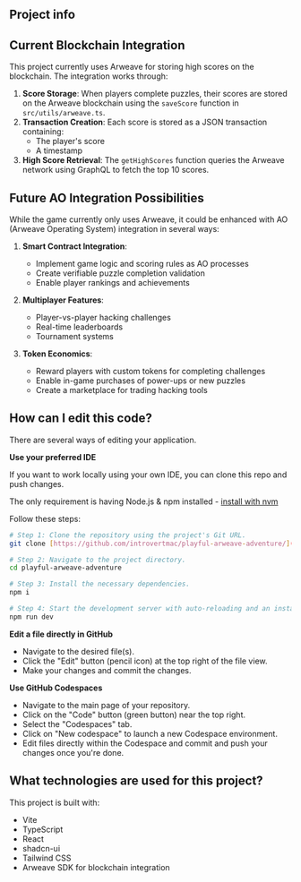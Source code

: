 

## Project info



## Current Blockchain Integration

This project currently uses Arweave for storing high scores on the blockchain. The integration works through:

1. **Score Storage**: When players complete puzzles, their scores are stored on the Arweave blockchain using the `saveScore` function in `src/utils/arweave.ts`.
2. **Transaction Creation**: Each score is stored as a JSON transaction containing:
   - The player's score
   - A timestamp
3. **High Score Retrieval**: The `getHighScores` function queries the Arweave network using GraphQL to fetch the top 10 scores.

## Future AO Integration Possibilities

While the game currently only uses Arweave, it could be enhanced with AO (Arweave Operating System) integration in several ways:

1. **Smart Contract Integration**: 
   - Implement game logic and scoring rules as AO processes
   - Create verifiable puzzle completion validation
   - Enable player rankings and achievements

2. **Multiplayer Features**:
   - Player-vs-player hacking challenges
   - Real-time leaderboards
   - Tournament systems

3. **Token Economics**:
   - Reward players with custom tokens for completing challenges
   - Enable in-game purchases of power-ups or new puzzles
   - Create a marketplace for trading hacking tools

## How can I edit this code?
 
There are several ways of editing your application.

**Use your preferred IDE**

If you want to work locally using your own IDE, you can clone this repo and push changes. 


The only requirement is having Node.js & npm installed - [install with nvm](https://github.com/nvm-sh/nvm#installing-and-updating)

Follow these steps:

```sh
# Step 1: Clone the repository using the project's Git URL.
git clone [https://github.com/introvertmac/playful-arweave-adventure/](https://github.com/introvertmac/playful-arweave-adventure)

# Step 2: Navigate to the project directory.
cd playful-arweave-adventure

# Step 3: Install the necessary dependencies.
npm i

# Step 4: Start the development server with auto-reloading and an instant preview.
npm run dev
```

**Edit a file directly in GitHub**

- Navigate to the desired file(s).
- Click the "Edit" button (pencil icon) at the top right of the file view.
- Make your changes and commit the changes.

**Use GitHub Codespaces**

- Navigate to the main page of your repository.
- Click on the "Code" button (green button) near the top right.
- Select the "Codespaces" tab.
- Click on "New codespace" to launch a new Codespace environment.
- Edit files directly within the Codespace and commit and push your changes once you're done.

## What technologies are used for this project?

This project is built with:

- Vite
- TypeScript
- React
- shadcn-ui
- Tailwind CSS
- Arweave SDK for blockchain integration

